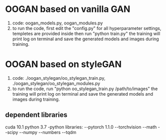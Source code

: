# OOGAN based on vanilla GAN

1. code: oogan_models.py, oogan_modules.py
2. to run the code, 
    first edit the "config.py" for all hyperparameter settings, templetes are provided inside
    then run "python train.py"
   the training will print log on terminal and save the generated models and images during training.

# OOGAN based on styleGAN

1. code: ./oogan_stylegan/oo_stylegan_train.py, 
         ./oogan_stylegan/oo_stylegan_modules.py
2. to run the code, run "python oo_stylegan_train.py /path/to/images"
   the training will print log on terminal and save the generated models and images during training.

## dependent libraries
cuda 10.1
python 3.7
-python libraries:
 --pytorch 1.1.0
 --torchvision
 --math
 --scipy
 --numpy
 --numbers
 --tqdm


